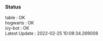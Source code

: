 ### Status


table : OK  
hogwarts : OK  
icy-bot : OK  
Latest Update : 2022-02-25 10:08:34.269008
